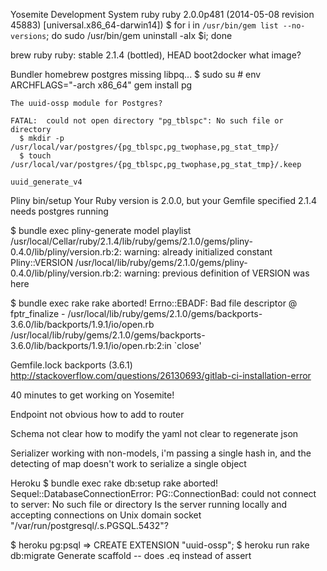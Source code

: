 Yosemite Development
  System ruby
    ruby 2.0.0p481 (2014-05-08 revision 45883) [universal.x86_64-darwin14])
    $ for i in `/usr/bin/gem list --no-versions`; do sudo /usr/bin/gem uninstall -aIx $i; done

  brew ruby
    ruby: stable 2.1.4 (bottled), HEAD
  boot2docker
    what image?

Bundler
  homebrew postgres
    missing libpq...
      $ sudo su
      # env ARCHFLAGS="-arch x86_64" gem install pg

    The uuid-ossp module for Postgres?

    FATAL:  could not open directory "pg_tblspc": No such file or directory
      $ mkdir -p /usr/local/var/postgres/{pg_tblspc,pg_twophase,pg_stat_tmp}/
      $ touch /usr/local/var/postgres/{pg_tblspc,pg_twophase,pg_stat_tmp}/.keep

    uuid_generate_v4

Pliny
  bin/setup
    Your Ruby version is 2.0.0, but your Gemfile specified 2.1.4
    needs postgres running

  $ bundle exec pliny-generate model playlist
  /usr/local/Cellar/ruby/2.1.4/lib/ruby/gems/2.1.0/gems/pliny-0.4.0/lib/pliny/version.rb:2: warning: already initialized constant Pliny::VERSION
  /usr/local/lib/ruby/gems/2.1.0/gems/pliny-0.4.0/lib/pliny/version.rb:2: warning: previous definition of VERSION was here

  $ bundle exec rake
  rake aborted!
  Errno::EBADF: Bad file descriptor @ fptr_finalize - /usr/local/lib/ruby/gems/2.1.0/gems/backports-3.6.0/lib/backports/1.9.1/io/open.rb
  /usr/local/lib/ruby/gems/2.1.0/gems/backports-3.6.0/lib/backports/1.9.1/io/open.rb:2:in `close'

  Gemfile.lock backports (3.6.1)
  http://stackoverflow.com/questions/26130693/gitlab-ci-installation-error

40 minutes to get working on Yosemite!

Endpoint
  not obvious how to add to router

Schema
  not clear how to modify the yaml
  not clear to regenerate json

Serializer
  working with non-models, i'm passing a single hash in, and the detecting of map doesn't work to serialize a single object

Heroku
  $ bundle exec rake db:setup
  rake aborted!
  Sequel::DatabaseConnectionError: PG::ConnectionBad: could not connect to server: No such file or directory
    Is the server running locally and accepting
    connections on Unix domain socket "/var/run/postgresql/.s.PGSQL.5432"?

  $ heroku pg:psql
  => CREATE EXTENSION "uuid-ossp";
  $ heroku run rake db:migrate
Generate scaffold -- does .eq instead of assert
